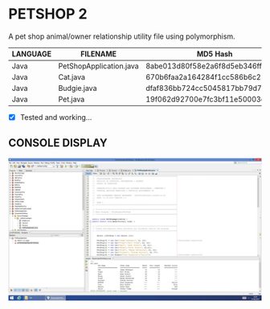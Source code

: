 # PETSHOP 2
A pet shop animal/owner relationship utility file using polymorphism.

| LANGUAGE | FILENAME | MD5 Hash |
|------    |------    | -------  |
| Java | PetShopApplication.java | 8abe013d80f58e2a6f8d5eb346ff4aa8 |
| Java | Cat.java | 670b6faa2a164284f1cc586b6c238470 |
| Java | Budgie.java | dfaf836bb724cc5045817bb79d78ea2a | 
| Java | Pet.java | 19f062d92700e7fc3bf11e50003d05a9 | 

- [x] Tested and working...

## CONSOLE DISPLAY
![Screenshot](ScreenShot.jpg)
